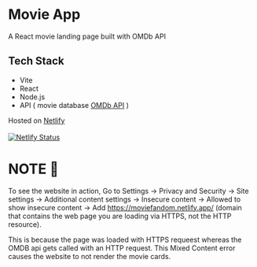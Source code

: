 # Movie App
A React movie landing page built with OMDb API
<br>

## Tech Stack
- Vite
- React
- Node.js
- API ( movie database [OMDb API](https://www.omdbapi.com/) )
  
Hosted on [Netlify](https://moviefandom.netlify.app)
<br><br>
[![Netlify Status](https://api.netlify.com/api/v1/badges/050d3376-d62a-47e2-b005-b11ec2c3ce31/deploy-status)](https://app.netlify.com/sites/clever-puffpuff-88ef84/deploys)

# NOTE  :rotating_light:
To see the website in action, Go to Settings -> Privacy and Security -> Site settings -> Additional content settings -> Insecure content -> Allowed to show insecure content -> Add https://moviefandom.netlify.app/ (domain that contains the web page you are loading via HTTPS, not the HTTP resource).

This is because the page was loaded with HTTPS requeest whereas the OMDB api gets called with an HTTP request. This Mixed Content error causes the website to not render the movie cards.
